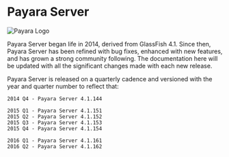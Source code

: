 # Payara Server


![Payara Logo](https://s3-eu-west-1.amazonaws.com/payara.co/Fish-alone.jpg)


Payara Server began life in 2014, derived from GlassFish 4.1. Since then, Payara Server has been refined with bug fixes, enhanced with new features, and has grown a strong community following. The documentation here will be updated with all the significant changes made with each new release.

Payara Server is released on a quarterly cadence and versioned with the year and quarter number to reflect that:

    2014 Q4 - Payara Server 4.1.144
    
    2015 Q1 - Payara Server 4.1.151
    2015 Q2 - Payara Server 4.1.152
    2015 Q3 - Payara Server 4.1.153
    2015 Q4 - Payara Server 4.1.154
    
    2016 Q1 - Payara Server 4.1.161
    2016 Q2 - Payara Server 4.1.162
